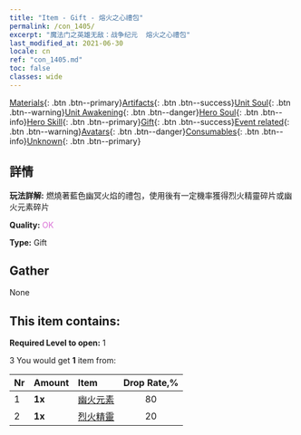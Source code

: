 ```yaml
---
title: "Item - Gift - 熔火之心禮包"
permalink: /con_1405/
excerpt: "魔法门之英雄无敌：战争纪元  熔火之心禮包"
last_modified_at: 2021-06-30
locale: cn
ref: "con_1405.md"
toc: false
classes: wide
---
```

 [Materials](/ItemsCN/){: .btn .btn--primary}[Artifacts](/ItemsCN/Artifacts/){: .btn .btn--success}[Unit Soul](/ItemsCN/UnitSoul/){: .btn .btn--warning}[Unit Awakening](/ItemsCN/UnitAwakening/){: .btn .btn--danger}[Hero Soul](/ItemsCN/HeroSoul/){: .btn .btn--info}[Hero Skill](/ItemsCN/HeroSkill/){: .btn .btn--primary}[Gift](/ItemsCN/Gift/){: .btn .btn--success}[Event related](/ItemsCN/Events/){: .btn .btn--warning}[Avatars](/ItemsCN/Avatars/){: .btn .btn--danger}[Consumables](/ItemsCN/Consumables/){: .btn .btn--info}[Unknown](/ItemsCN/Unknown/){: .btn .btn--primary}

## 詳情
 **玩法詳解:** 燃燒著藍色幽冥火焰的禮包，使用後有一定機率獲得烈火精靈碎片或幽火元素碎片

 **Quality:** <span style="color: #DA70D6">OK</span>

 **Type:** Gift

## Gather

  None

## This item contains:

 **Required Level to open:** 1

 3 You would get **1** item  from:

  | Nr | Amount |     Item    | Drop Rate,% |
  |:---|:-------|:------------|:---------:|
  | 1 |  **1x** | [幽火元素](/cn/Items/unt_265/) | 80 | 
  | 2 |  **1x** | [烈火精靈](/cn/Items/unt_231/) | 20 | 
